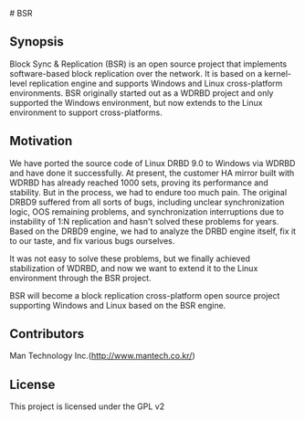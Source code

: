 ﻿﻿﻿# BSR
                           
## Synopsis
Block Sync & Replication (BSR) is an open source project that implements software-based block replication over the network. It is based on a kernel-level replication engine and supports Windows and Linux cross-platform environments. BSR originally started out as a WDRBD project and only supported the Windows environment, but now extends to the Linux environment to support cross-platforms.

## Motivation
We have ported the source code of Linux DRBD 9.0 to Windows via WDRBD and have done it successfully. At present, the customer HA mirror built with WDRBD has already reached 1000 sets, proving its performance and stability. But in the process, we had to endure too much pain. The original DRBD9 suffered from all sorts of bugs, including unclear synchronization logic, OOS remaining problems, and synchronization interruptions due to instability of 1:N replication and hasn't solved these problems for years. Based on the DRBD9 engine, we had to analyze the DRBD engine itself, fix it to our taste, and fix various bugs ourselves.

It was not easy to solve these problems, but we finally achieved stabilization of WDRBD, and now we want to extend it to the Linux environment through the BSR project.

BSR will become a block replication cross-platform open source project supporting Windows and Linux based on the BSR engine.

## Contributors
Man Technology Inc.(http://www.mantech.co.kr/)

## License
This project is licensed under the GPL v2
